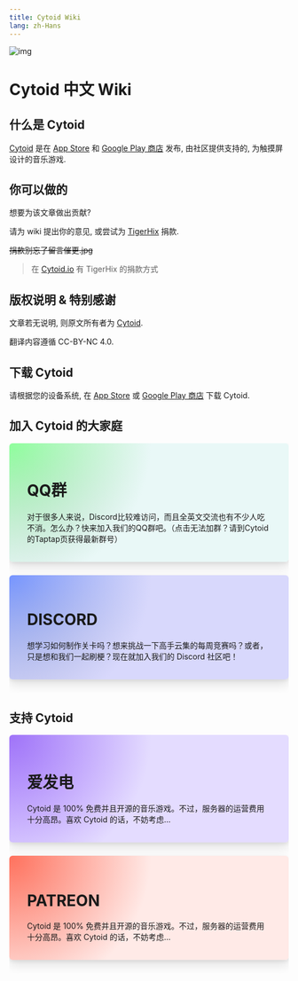 ```yaml
---
title: Cytoid Wiki
lang: zh-Hans
---
```


![img](/site-source/pic/sayaka_thumb.png ":no-zoom")

# Cytoid 中文 Wiki

## 什么是 Cytoid

[Cytoid](https://cytoid.io/) 是在 [App Store](https://apps.apple.com/cn/app/cytoid/id1266582726) 和 [Google Play 商店](https://play.google.com/store/apps/details?id=me.tigerhix.cytoid) 发布, 由社区提供支持的, 为触摸屏设计的音乐游戏.

## 你可以做的

想要为该文章做出贡献? 

请为 wiki 提出你的意见, 或尝试为 [TigerHix](https://github.com/tigerhix/) 捐款.

~~捐款别忘了留言催更.jpg~~ 

> 在 [Cytoid.io](https://cytoid.io) 有 TigerHix 的捐款方式

## 版权说明 & 特别感谢

文章若无说明, 则原文所有者为 [Cytoid](https://github.com/Cytoid/Cytoid).

翻译内容遵循 CC-BY-NC 4.0.

## 下载 Cytoid

请根据您的设备系统, 在 [App Store](https://apps.apple.com/cn/app/cytoid/id1266582726) 或 [Google Play 商店](https://play.google.com/store/apps/details?id=me.tigerhix.cytoid) 下载 Cytoid.

## 加入 Cytoid 的大家庭

<p></p>
<div class="column is-one-third-desktop is-half-tablet copy-from-cytoid">
    <div id="qq" class="box is-gradient" onclick="window.open('https://jq.qq.com/?_wv=1027&k=PWzSblsO')"><h1>QQ群</h1>
        <p style="margin-top: 0.5rem; margin-bottom: 0.5rem;">
            对于很多人来说，Discord比较难访问，而且全英文交流也有不少人吃不消。怎么办？快来加入我们的QQ群吧。（点击无法加群？请到Cytoid的Taptap页获得最新群号）</p>
    </div>
    <div id="discord" class="box is-gradient" onclick="window.open('https://discord.gg/cytoid')"><h1>DISCORD</h1>
        <p style="margin-top: 0.5rem; margin-bottom: 0.5rem;">
            想学习如何制作关卡吗？想来挑战一下高手云集的每周竞赛吗？或者，只是想和我们一起刷梗？现在就加入我们的 Discord 社区吧！</p>
    </div>
</div>

## 支持 Cytoid
<p></p>
<div class="column is-one-third-desktop is-half-tablet copy-from-cytoid">
    <div id="afdian" class="box is-gradient" onclick="window.open('https://afdian.net/@tigerhix')"><h1>爱发电</h1>
        <p style="margin-top: 0.5rem; margin-bottom: 0.5rem;">
            Cytoid 是 100% 免费并且开源的音乐游戏。不过，服务器的运营费用十分高昂。喜欢 Cytoid 的话，不妨考虑...</p>
    </div>
    <div id="patreon" class="box is-gradient" onclick="window.open('https://www.patreon.com/tigerhix')"><h1>PATREON</h1>
        <p style="margin-top: 0.5rem; margin-bottom: 0.5rem;">
            Cytoid 是 100% 免费并且开源的音乐游戏。不过，服务器的运营费用十分高昂。喜欢 Cytoid 的话，不妨考虑...</p>
    </div>
</div>

<style type="text/css" scoped>
    .box {
        background-color: #292d38;
        border-radius: 6px;
        box-shadow: 0 10px 20px rgba(0, 0, 0, .1), 0 3px 6px rgba(0, 0, 0, .066);
        display: block;
        padding: 1.5rem 2rem;
        margin-bottom: 1.5rem;
    }
    .box .button,
    .button.is-box-button {
        border: none;
        text-transform: uppercase;
        font-weight: 700;
        transition: .2s cubic-bezier(.215, .61, .355, 1);
        background-color: #3f424e;
    }
    #afdian {
        background: radial-gradient(circle farthest-corner at 0 0, transparent, #e4dcff 256px), var(--box-background-gradient, linear-gradient(to right bottom, #acb6e5, #86fde8));
        --box-background-gradient: linear-gradient(to right bottom, #9f73f8, #9762ff);
    }
    body.darkmode #afdian {
        background: radial-gradient(circle farthest-corner at 0 0, transparent, #292d38 256px), var(--box-background-gradient, linear-gradient(to right bottom, #acb6e5, #86fde8));
        --box-background-gradient: linear-gradient(to right bottom, #946be6, #946be6);
    }
    #patreon {
        --box-background-gradient: linear-gradient(to right bottom, #ff715d, #f96854);
        background: radial-gradient(circle farthest-corner at 0 0, transparent, #ffeae7 256px), var(--box-background-gradient, linear-gradient(to right bottom, #acb6e5, #86fde8));
    }
    body.darkmode #patreon {
        background: radial-gradient(circle farthest-corner at 0 0, transparent, #292d38 256px), var(--box-background-gradient, linear-gradient(to right bottom, #acb6e5, #86fde8));
        --box-background-gradient: linear-gradient(to right bottom, #f96854, #f96854);
        background: radial-gradient(circle farthest-corner at 0 0, transparent, #292d38 256px), var(--box-background-gradient, linear-gradient(to right bottom, #acb6e5, #86fde8));
    }
    #qq {
        background: radial-gradient(circle farthest-corner at 0 0, transparent, #e9f8f7 256px), var(--box-background-gradient, linear-gradient(to right bottom, #acb6e5, #86fde8));
        --box-background-gradient: linear-gradient(to right bottom, #8eff9c, #a5a8b2);
    }
    body.darkmode #qq {
        background: radial-gradient(circle farthest-corner at 0 0, transparent, #292d38 256px), var(--box-background-gradient, linear-gradient(to right bottom, #acb6e5, #86fde8));
        --box-background-gradient: linear-gradient(to right bottom, #5cc43a, #72da80);
    }
    #discord {
        background: radial-gradient(circle farthest-corner at 0 0, transparent, #d8d8fc 256px), var(--box-background-gradient, linear-gradient(to right bottom, #acb6e5, #86fde8));
        --box-background-gradient: linear-gradient(to right bottom, #7695ff, #a5a8b2);
    }
    body.darkmode #discord {
        background: radial-gradient(circle farthest-corner at 0 0, transparent, #292d38 256px), var(--box-background-gradient, linear-gradient(to right bottom, #acb6e5, #86fde8));
        --box-background-gradient: linear-gradient(to right bottom, #7289da, #7289da);
    }
    body.darkmode .markdown-section h1 {
        color: #FFF;
    }
</style>
